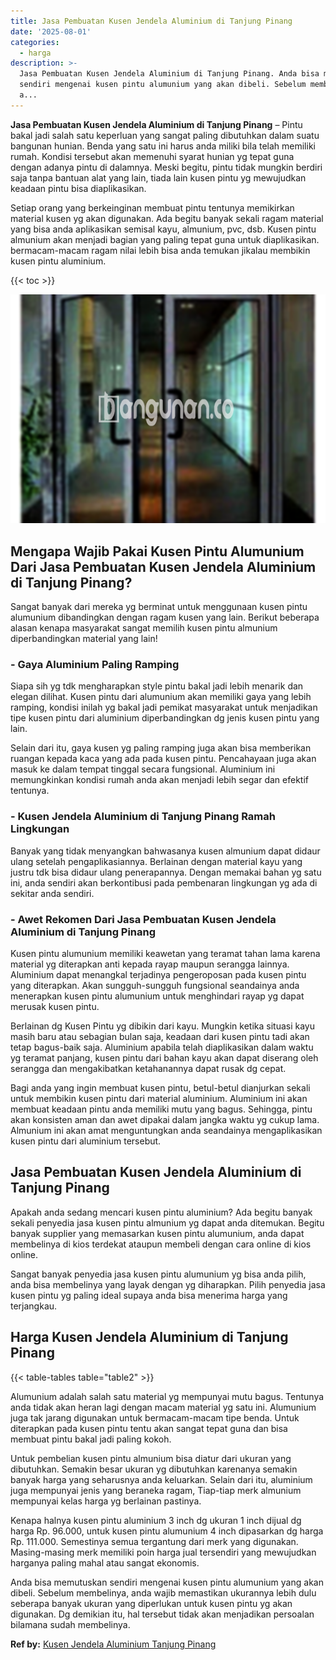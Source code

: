 ```yaml
---
title: Jasa Pembuatan Kusen Jendela Aluminium di Tanjung Pinang
date: '2025-08-01'
categories:
  - harga
description: >-
  Jasa Pembuatan Kusen Jendela Aluminium di Tanjung Pinang. Anda bisa memutuskan
  sendiri mengenai kusen pintu alumunium yang akan dibeli. Sebelum membelinya,
  a...
---
```


**Jasa Pembuatan Kusen Jendela Aluminium di Tanjung Pinang** – Pintu bakal jadi salah satu keperluan yang sangat paling dibutuhkan dalam suatu bangunan hunian. Benda yang satu ini harus anda miliki bila telah memiliki rumah. Kondisi tersebut akan memenuhi syarat hunian yg tepat guna dengan adanya pintu di dalamnya. Meski begitu, pintu tidak mungkin berdiri saja tanpa bantuan alat yang lain, tiada lain kusen pintu yg mewujudkan keadaan pintu bisa diaplikasikan.

Setiap orang yang berkeinginan membuat pintu tentunya memikirkan material kusen yg akan digunakan. Ada begitu banyak sekali ragam material yang bisa anda aplikasikan semisal kayu, almunium, pvc, dsb. Kusen pintu almunium akan menjadi bagian yang paling tepat guna untuk diaplikasikan. bermacam-macam ragam nilai lebih bisa anda temukan jikalau membikin kusen pintu aluminium.

{{< toc >}}

![Jasa Pembuatan Kusen Jendela Aluminium di Tanjung Pinang](/images/harga-kusen-jendela-alumunium-09.png)

## Mengapa Wajib Pakai Kusen Pintu Alumunium Dari Jasa Pembuatan Kusen Jendela Aluminium di Tanjung Pinang?

Sangat banyak dari mereka yg berminat untuk menggunaan kusen pintu alumunium dibandingkan dengan ragam kusen yang lain. Berikut beberapa alasan kenapa masyarakat sangat memilih kusen pintu almunium diperbandingkan material yang lain!

### \- Gaya Aluminium Paling Ramping

Siapa sih yg tdk mengharapkan style pintu bakal jadi lebih menarik dan elegan dilihat. Kusen pintu dari alumunium akan memiliki gaya yang lebih ramping, kondisi inilah yg bakal jadi pemikat masyarakat untuk menjadikan tipe kusen pintu dari aluminium diperbandingkan dg jenis kusen pintu yang lain.

Selain dari itu, gaya kusen yg paling ramping juga akan bisa memberikan ruangan kepada kaca yang ada pada kusen pintu. Pencahayaan juga akan masuk ke dalam tempat tinggal secara fungsional. Aluminium ini memungkinkan kondisi rumah anda akan menjadi lebih segar dan efektif tentunya.

### \- Kusen Jendela Aluminium di Tanjung Pinang Ramah Lingkungan

Banyak yang tidak menyangkan bahwasanya kusen almunium dapat didaur ulang setelah pengaplikasiannya. Berlainan dengan material kayu yang justru tdk bisa didaur ulang penerapannya. Dengan memakai bahan yg satu ini, anda sendiri akan berkontibusi pada pembenaran lingkungan yg ada di sekitar anda sendiri.

### \- Awet Rekomen Dari Jasa Pembuatan Kusen Jendela Aluminium di Tanjung Pinang

Kusen pintu alumunium memiliki keawetan yang teramat tahan lama karena material yg diterapkan anti kepada rayap maupun serangga lainnya. Aluminium dapat menangkal terjadinya pengeroposan pada kusen pintu yang diterapkan. Akan sungguh-sungguh fungsional seandainya anda menerapkan kusen pintu alumunium untuk menghindari rayap yg dapat merusak kusen pintu.

Berlainan dg Kusen Pintu yg dibikin dari kayu. Mungkin ketika situasi kayu masih baru atau sebagian bulan saja, keadaan dari kusen pintu tadi akan tetap bagus-baik saja. Aluminium apabila telah diaplikasikan dalam waktu yg teramat panjang, kusen pintu dari bahan kayu akan dapat diserang oleh serangga dan mengakibatkan ketahanannya dapat rusak dg cepat.

Bagi anda yang ingin membuat kusen pintu, betul-betul dianjurkan sekali untuk membikin kusen pintu dari material aluminium. Aluminium ini akan membuat keadaan pintu anda memiliki mutu yang bagus. Sehingga, pintu akan konsisten aman dan awet dipakai dalam jangka waktu yg cukup lama. Almunium ini akan amat menguntungkan anda seandainya mengaplikasikan kusen pintu dari aluminium tersebut.

## Jasa Pembuatan Kusen Jendela Aluminium di Tanjung Pinang

Apakah anda sedang mencari kusen pintu aluminium? Ada begitu banyak sekali penyedia jasa kusen pintu almunium yg dapat anda ditemukan. Begitu banyak supplier yang memasarkan kusen pintu alumunium, anda dapat membelinya di kios terdekat ataupun membeli dengan cara online di kios online.

Sangat banyak penyedia jasa kusen pintu alumunium yg bisa anda pilih, anda bisa membelinya yang layak dengan yg diharapkan. Pilih penyedia jasa kusen pintu yg paling ideal supaya anda bisa menerima harga yang terjangkau.

## Harga Kusen Jendela Aluminium di Tanjung Pinang

{{< table-tables table="table2" >}}

Alumunium adalah salah satu material yg mempunyai mutu bagus. Tentunya anda tidak akan heran lagi dengan macam material yg satu ini. Alumunium juga tak jarang digunakan untuk bermacam-macam tipe benda. Untuk diterapkan pada kusen pintu tentu akan sangat tepat guna dan bisa membuat pintu bakal jadi paling kokoh.

Untuk pembelian kusen pintu almunium bisa diatur dari ukuran yang dibutuhkan. Semakin besar ukuran yg dibutuhkan karenanya semakin banyak harga yang seharusnya anda keluarkan. Selain dari itu, aluminium juga mempunyai jenis yang beraneka ragam, Tiap-tiap merk almunium mempunyai kelas harga yg berlainan pastinya.

Kenapa halnya kusen pintu aluminium 3 inch dg ukuran 1 inch dijual dg harga Rp. 96.000, untuk kusen pintu alumunium 4 inch dipasarkan dg harga Rp. 111.000. Semestinya semua tergantung dari merk yang digunakan. Masing-masing merk memiliki poin harga jual tersendiri yang mewujudkan harganya paling mahal atau sangat ekonomis.

Anda bisa memutuskan sendiri mengenai kusen pintu alumunium yang akan dibeli. Sebelum membelinya, anda wajib memastikan ukurannya lebih dulu seberapa banyak ukuran yang diperlukan untuk kusen pintu yg akan digunakan. Dg demikian itu, hal tersebut tidak akan menjadikan persoalan bilamana sudah membelinya.

**Ref by:** [Kusen Jendela Aluminium Tanjung Pinang](https://id.wikipedia.org/wiki/Kusen)
